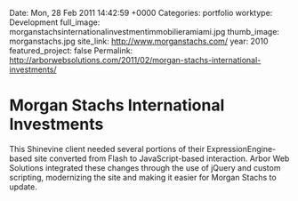 Date: Mon, 28 Feb 2011 14:42:59 +0000
Categories: portfolio
worktype: Development
full_image: morganstachsinternationalinvestmentimmobilieramiami.jpg
thumb_image: morganstachs.jpg
site_link: http://www.morganstachs.com/
year: 2010
featured_project: false
Permalink: http://arborwebsolutions.com/2011/02/morgan-stachs-international-investments/

# Morgan Stachs International Investments

This Shinevine client needed several portions of their ExpressionEngine-based site converted from Flash to JavaScript-based interaction. Arbor Web Solutions integrated these changes through the use of jQuery and custom scripting, modernizing the site and making it easier for Morgan Stachs to update.
